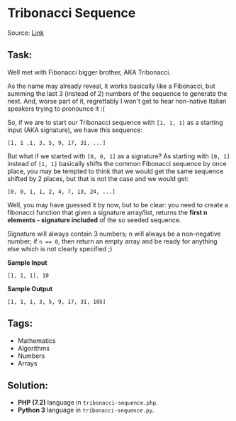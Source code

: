 # Tribonacci Sequence

Source: [Link](https://www.codewars.com/kata/556deca17c58da83c00002db/train/python)

## Task:

Well met with Fibonacci bigger brother, AKA Tribonacci.

As the name may already reveal, it works basically like a Fibonacci, but summing the last 3 (instead of 2) numbers of 
the sequence to generate the next. And, worse part of it, regrettably I won't get to hear non-native Italian speakers 
trying to pronounce it :(

So, if we are to start our Tribonacci sequence with `[1, 1, 1]` as a starting input (AKA signature), we have this 
sequence:

```
[1, 1 ,1, 3, 5, 9, 17, 31, ...]
```

But what if we started with `[0, 0, 1]` as a signature? As starting with `[0, 1]` instead of `[1, 1]` basically shifts
the common Fibonacci sequence by once place, you may be tempted to think that we would get the same sequence shifted by 
2 places, but that is not the case and we would get:

```
[0, 0, 1, 1, 2, 4, 7, 13, 24, ...]
```

Well, you may have guessed it by now, but to be clear: you need to create a fibonacci function that given a signature
array/list, returns the **first n elements - signature included** of the so seeded sequence.

Signature will always contain 3 numbers; n will always be a non-negative number; if `n == 0`, then return an empty array
and be ready for anything else which is not clearly specified ;)

**Sample Input**

```
[1, 1, 1], 10
```

**Sample Output**

```
[1, 1, 1, 3, 5, 9, 17, 31, 105]
```

## Tags:

* Mathematics
* Algorithms
* Numbers
* Arrays

## Solution:

* **PHP (7.2)** language in `tribonacci-sequence.php`.
* **Python 3** language in `tribonacci-sequence.py`.